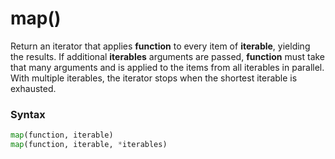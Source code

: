 # map()
Return an iterator that applies **function** to every item of **iterable**, yielding the results. If additional **iterables** arguments are passed, **function** must take that many arguments and is applied to the items from all iterables in parallel. With multiple iterables, the iterator stops when the shortest iterable is exhausted.

### Syntax
```python
map(function, iterable)
map(function, iterable, *iterables)
```